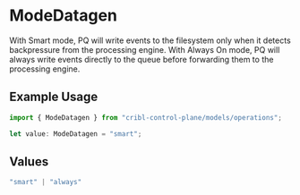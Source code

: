 # ModeDatagen

With Smart mode, PQ will write events to the filesystem only when it detects backpressure from the processing engine. With Always On mode, PQ will always write events directly to the queue before forwarding them to the processing engine.

## Example Usage

```typescript
import { ModeDatagen } from "cribl-control-plane/models/operations";

let value: ModeDatagen = "smart";
```

## Values

```typescript
"smart" | "always"
```